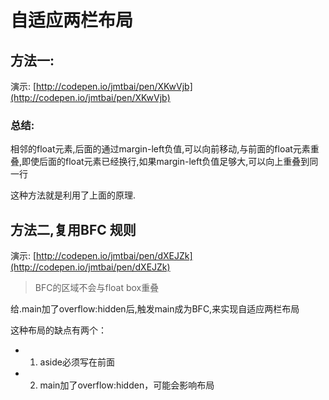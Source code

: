 # 自适应两栏布局

## 方法一:

演示: [http://codepen.io/jmtbai/pen/XKwVjb](http://codepen.io/jmtbai/pen/XKwVjb)

### 总结:

相邻的float元素,后面的通过margin-left负值,可以向前移动,与前面的float元素重叠,即使后面的float元素已经换行,如果margin-left负值足够大,可以向上重叠到同一行

这种方法就是利用了上面的原理.

## 方法二,复用BFC 规则

演示: [http://codepen.io/jmtbai/pen/dXEJZk](http://codepen.io/jmtbai/pen/dXEJZk)

> BFC的区域不会与float box重叠

给.main加了overflow:hidden后,触发main成为BFC,来实现自适应两栏布局

这种布局的缺点有两个：

* 1. aside必须写在前面
* 2. main加了overflow:hidden，可能会影响布局